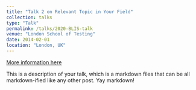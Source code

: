 ```yaml
---
title: "Talk 2 on Relevant Topic in Your Field"
collection: talks
type: "Talk"
permalink: /talks/2020-BLIS-talk
venue: "London School of Testing"
date: 2014-02-01
location: "London, UK"
---
```


[More information here](http://example2.com)

This is a description of your talk, which is a markdown files that can be all markdown-ified like any other post. Yay markdown!
